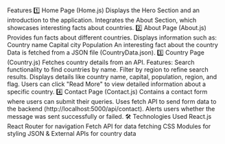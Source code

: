  Features
1️⃣ Home Page (Home.js)
Displays the Hero Section and an introduction to the application.
Integrates the About Section, which showcases interesting facts about countries.
2️⃣ About Page (About.js)
Provides fun facts about different countries.
Displays information such as:
Country name
Capital city
Population
An interesting fact about the country
Data is fetched from a JSON file (CountryData.json).
3️⃣ Country Page (Country.js)
Fetches country details from an API.
Features:
Search functionality to find countries by name.
Filter by region to refine search results.
Displays details like country name, capital, population, region, and flag.
Users can click "Read More" to view detailed information about a specific country.
4️⃣ Contact Page (Contact.js)
Contains a contact form where users can submit their queries.
Uses fetch API to send form data to the backend (http://localhost:5000/api/contact).
Alerts users whether the message was sent successfully or failed.
🛠️ Technologies Used
React.js
React Router for navigation
Fetch API for data fetching
CSS Modules for styling
JSON & External APIs for country data

